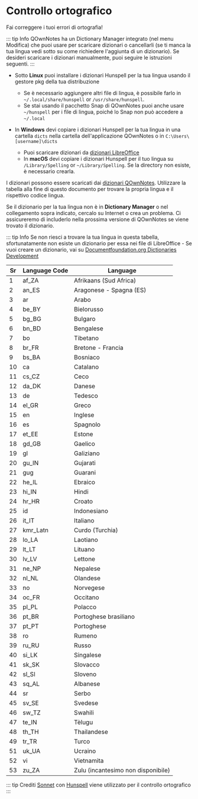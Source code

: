 # Controllo ortografico

Fai correggere i tuoi errori di ortografia!

::: tip Info
QOwnNotes ha un Dictionary Manager integrato (nel menu Modifica) che puoi usare per scaricare dizionari o cancellarli (se ti manca la tua lingua vedi sotto su come richiedere l'aggiunta di un dizionario). Se desideri scaricare i dizionari manualmente, puoi seguire le istruzioni seguenti.
:::

- Sotto **Linux** puoi installare i dizionari Hunspell per la tua lingua usando il gestore pkg della tua distribuzione
    - Se è necessario aggiungere altri file di lingua, è possibile farlo in `~/.local/share/hunspell` or `/usr/share/hunspell`.
    - Se stai usando il pacchetto Snap di QOwnNotes puoi anche usare  `~/hunspell`  per i file di lingua, poiché lo Snap non può accedere a  `~/.local`

- In **Windows** devi copiare i dizionari Hunspell per la tua lingua in una cartella `dicts` nella cartella dell'applicazione QOwnNotes o in `C:\Users\[username]\dicts`
    - Puoi scaricare dizionari da [dizionari LibreOffice](https://github.com/LibreOffice/dictionaries)
    - In **macOS** devi copiare i dizionari Hunspell per il tuo lingua su `/Library/Spelling` or `~/Library/Spelling`. Se la directory non esiste, è necessario crearla.

I dizionari possono essere scaricati dai [dizionari QOwnNotes](https://github.com/qownnotes/dictionaries). Utilizzare la tabella alla fine di questo documento per trovare la propria lingua e il rispettivo codice lingua.

Se il dizionario per la tua lingua non è in **Dictionary Manager** o nel collegamento sopra indicato, cercalo su Internet o crea un problema. Ci assicureremo di includerlo nella prossima versione di QOwnNotes se viene trovato il dizionario.

::: tip Info
Se non riesci a trovare la tua lingua in questa tabella, sfortunatamente non esiste un dizionario per essa nei file di LibreOffice - Se vuoi creare un dizionario, vai su [Documentfoundation.org Dictionaries Development](https://wiki.documentfoundation.org/Development/Dictionaries)

| Sr | Language Code | Language                           |
| -- | ------------- | ---------------------------------- |
| 1  | af_ZA         | Afrikaans (Sud Africa)             |
| 2  | an_ES         | Aragonese - Spagna (ES)            |
| 3  | ar            | Arabo                              |
| 4  | be_BY         | Bielorusso                         |
| 5  | bg_BG         | Bulgaro                            |
| 6  | bn_BD         | Bengalese                          |
| 7  | bo            | Tibetano                           |
| 8  | br_FR         | Bretone - Francia                  |
| 9  | bs_BA         | Bosniaco                           |
| 10 | ca            | Catalano                           |
| 11 | cs_CZ         | Ceco                               |
| 12 | da_DK         | Danese                             |
| 13 | de            | Tedesco                            |
| 14 | el_GR         | Greco                              |
| 15 | en            | Inglese                            |
| 16 | es            | Spagnolo                           |
| 17 | et_EE         | Estone                             |
| 18 | gd_GB         | Gaelico                            |
| 19 | gl            | Galiziano                          |
| 20 | gu_IN         | Gujarati                           |
| 21 | gug           | Guarani                            |
| 22 | he_IL         | Ebraico                            |
| 23 | hi_IN         | Hindi                              |
| 24 | hr_HR         | Croato                             |
| 25 | id            | Indonesiano                        |
| 26 | it_IT         | Italiano                           |
| 27 | kmr_Latn      | Curdo (Turchia)                    |
| 28 | lo_LA         | Laotiano                           |
| 29 | lt_LT         | Lituano                            |
| 30 | lv_LV         | Lettone                            |
| 31 | ne_NP         | Nepalese                           |
| 32 | nl_NL         | Olandese                           |
| 33 | no            | Norvegese                          |
| 34 | oc_FR         | Occitano                           |
| 35 | pl_PL         | Polacco                            |
| 36 | pt_BR         | Portoghese brasiliano              |
| 37 | pt_PT         | Portoghese                         |
| 38 | ro            | Rumeno                             |
| 39 | ru_RU         | Russo                              |
| 40 | si_LK         | Singalese                          |
| 41 | sk_SK         | Slovacco                           |
| 42 | sl_Sl         | Sloveno                            |
| 43 | sq_AL         | Albanese                           |
| 44 | sr            | Serbo                              |
| 45 | sv_SE         | Svedese                            |
| 46 | sw_TZ         | Swahili                            |
| 47 | te_IN         | Tèlugu                             |
| 48 | th_TH         | Thailandese                        |
| 49 | tr_TR         | Turco                              |
| 51 | uk_UA         | Ucraino                            |
| 52 | vi            | Vietnamita                         |
| 53 | zu_ZA         | Zulu (incantesimo non disponibile) |

::: tip
Crediti [Sonnet](https://github.com/KDE/sonnet) con [Hunspell](https://hunspell.github.io/) viene utilizzato per il controllo ortografico
:::
